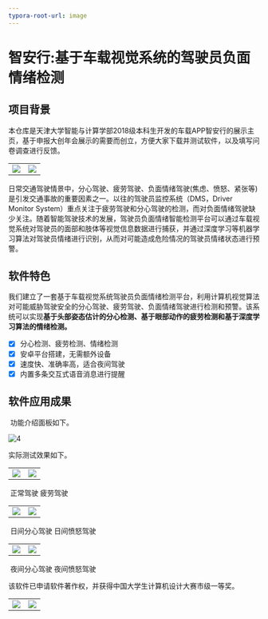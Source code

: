 ```yaml
---
typora-root-url: image
---
```


# 智安行:基于车载视觉系统的驾驶员负面情绪检测

## 项目背景

​	本仓库是天津大学智能与计算学部2018级本科生开发的车载APP智安行的展示主页，基于申报大创年会展示的需要而创立，方便大家下载并测试软件，以及填写问卷调查进行反馈。

<table>
    <tr>
        <td><center><img src="/1.jpg"></center></td>
        <td><center><img src="/2.jpg"></center></td>
    </tr>
</table>

​	日常交通驾驶情景中，分心驾驶、疲劳驾驶、负面情绪驾驶(焦虑、愤怒、紧张等)是引发交通事故的重要因素之一。以往的驾驶员监控系统（DMS，Driver Monitor System）重点关注于疲劳驾驶和分心驾驶的检测，而对负面情绪驾驶缺少关注。随着智能驾驶技术的发展，驾驶员负面情绪智能检测平台可以通过车载视觉系统对驾驶员的面部和肢体等视觉信息数据进行捕获，并通过深度学习等机器学习算法对驾驶员情绪进行识别，从而对可能造成危险情况的驾驶员情绪状态进行预警。

## 软件特色

​	我们建立了一套基于车载视觉系统驾驶员负面情绪检测平台，利用计算机视觉算法对可能威胁驾驶安全的分心驾驶、疲劳驾驶、负面情绪驾驶进行检测和预警。该系统可以实现**基于头部姿态估计的分心检测、基于眼部动作的疲劳检测和基于深度学习算法的情绪检测。**

- [x] 分心检测、疲劳检测、情绪检测
- [x] 安卓平台搭建，无需额外设备
- [x] 速度快、准确率高，适合夜间驾驶
- [x] 内置多条交互式语音消息进行提醒

## 软件应用成果

​	功能介绍面板如下。

![4](/4.jpg)

实际测试效果如下。

<table>
    <tr>
        <td><center><img src="/正常驾驶.gif"></center></td>
        <td><center><img src="疲劳.gif"></center></td>
    </tr>
</table>

​													正常驾驶																										疲劳驾驶

<table>
    <tr>
        <td><center><img src="/分心.gif"></center></td>
        <td><center><img src="/愤怒.gif"></center></td>
    </tr>
</table>

​												日间分心驾驶																						     日间愤怒驾驶

<table>
    <tr>
        <td><center><img src="夜间分心.gif"></center></td>
        <td><center><img src="夜间愤怒.gif"></center></td>
    </tr>
</table>

​													夜间分心驾驶																						夜间愤怒驾驶

​	该软件已申请软件著作权，并获得中国大学生计算机设计大赛市级一等奖。

<table>
    <tr>
        <td><center><img src="/5.jpg"></center></td>
        <td><center><img src="/6.jpg"></center></td>
    </tr>
</table>



